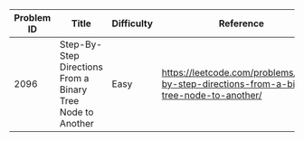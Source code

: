 | Problem ID | Title | Difficulty | Reference
| --- | --- | --- | ---
| 2096 | Step-By-Step Directions From a Binary Tree Node to Another | Easy | https://leetcode.com/problems/step-by-step-directions-from-a-binary-tree-node-to-another/
